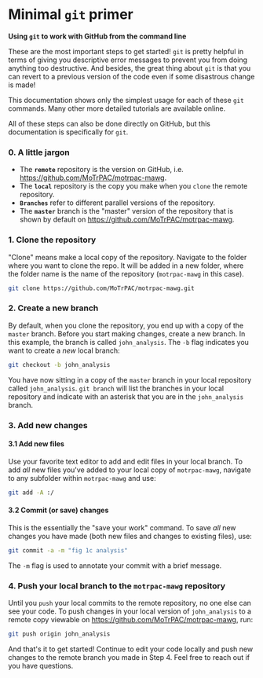 # Minimal `git` primer  
**Using `git` to work with GitHub from the command line** 

These are the most important steps to get started! `git` is pretty helpful in terms of giving you descriptive error messages to prevent you from doing anything too destructive. And besides, the great thing about `git` is that you can revert to a previous version of the code even if some disastrous change is made!  

This documentation shows only the simplest usage for each of these `git` commands. Many other more detailed tutorials are available online.  

All of these steps can also be done directly on GitHub, but this documentation is specifically for `git`. 

### 0. A little jargon 
- The **`remote`** repository is the version on GitHub, i.e. https://github.com/MoTrPAC/motrpac-mawg.  
- The **`local`** repository is the copy you make when you `clone` the remote repository.  
- **`Branches`** refer to different parallel versions of the repository. 
- The **`master`** branch is the "master" version of the repository that is shown by default on https://github.com/MoTrPAC/motrpac-mawg.  

### 1. Clone the repository  
"Clone" means make a local copy of the repository. Navigate to the folder where you want to clone the repo. It will be added in a new folder, where the folder name is the name of the repository (`motrpac-mawg` in this case). 
```bash
git clone https://github.com/MoTrPAC/motrpac-mawg.git
```

### 2. Create a new branch
By default, when you clone the repository, you end up with a copy of the `master` branch. Before you start making changes, create a new branch. In this example, the branch is called `john_analysis`. The `-b` flag indicates you want to create a *new* local branch:
```bash
git checkout -b john_analysis
```
You have now sitting in a copy of the `master` branch in your local repository called `john_analysis`. `git branch` will list the branches in your local repository and indicate with an asterisk that you are in the `john_analysis` branch. 

### 3. Add new changes

#### 3.1 Add new files 
Use your favorite text editor to add and edit files in your local branch. To add *all* new files you've added to your local copy of `motrpac-mawg`, navigate to any subfolder within `motrpac-mawg` and use:
```bash
git add -A :/
```

#### 3.2 Commit (or save) changes  
This is the essentially the "save your work" command. To save *all* new changes you have made (both new files and changes to existing files), use: 
```bash
git commit -a -m "fig 1c analysis"
```
The `-m` flag is used to annotate your commit with a brief message.  

### 4. Push your local branch to the `motrpac-mawg` repository
Until you `push` your local commits to the remote repository, no one else can see your code. To push changes in your local version of `john_analysis` to a remote copy viewable on https://github.com/MoTrPAC/motrpac-mawg, run:
```bash
git push origin john_analysis
```

And that's it to get started! Continue to edit your code locally and push new changes to the remote branch you made in Step 4. Feel free to reach out if you have questions. 
